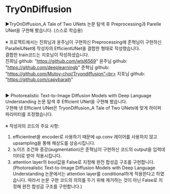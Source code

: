 # TryOnDiffusion<br>
▶TryOnDiffusion_A Tale of Two UNets 논문 탐색 후 Preprocessing과 Parelle UNet을 구현해 봤습니다. (스스로 학습용)<br>
<br>
※ 프로젝트에서는 진희님과 윤주님이 구현하신 Preprocessing에 준혁님이 구현하신 ParallelUNet에 작성자의 EfficientUNet을 결합한 형태로 작성했습니다.<br>
결합한 train코드는 지호님이 작성하셨습니다.<br>
진희님 github: "https://github.com/wlsl6569"
윤주님 github: "https://github.com/deeplearningb"
준혁님 github: "https://github.com/Mutoy-choi/Tryondiffusion"<br>
지호님 github: "https://github.com/capybarajh"
<br>
<br>
<br>
▶ Photorealistic Text-to-Image Diffusion Models with Deep Language Understanding 논문 탐색 후 Efficient UNet을 구현해 봤습니다.<br>
구현해 낸 Efficient UNet은 TryonDiffusion_A Tale of Two UNets에 맞게 하이퍼파라미터를 조정했습니다.<br>
<br>
※ 작성자의 코드의 주요 사항:<br>
1. efficientnet을 encoder로 사용하기 때문에 up.conv 레이어를 사용하지 않고 upsampling을 통해 해상도를 상승시킵니다.<br>
2. 노이즈 조건화 증강(augmentation)은 준혁님이 구현하신 코드의 output을 입력데이터로 받아 적용시킵니다.<br>
3. attention layer의 bool값을 False로 지정해 완전 합성곱 구조를 구현합니다.<br>
(Photorealistic Text-to-Image Diffusion Models with Deep Language Understanding 논문에서는 attention layer를 conditional하게 적용한다고 하였습니다. 따라서 논문 구현 코드의 의의를 두기 위해 제거하는 것이 아닌 False로 지정해 완전 합성곱 구조를 구현합니다.)
